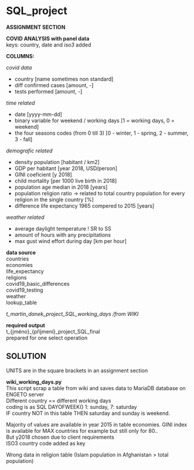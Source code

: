# SQL_project  
**ASSIGNMENT SECTION**  

**COVID ANALYSIS with panel data**  
keys: country, date and _iso3_ added  

**COLUMNS:**  

_covid data_  
- country [name sometimes non standard]
- diff confirmed cases [amount, -]
- tests performed  [amount, -]

_time related_
- date [yyyy-mm-dd]
- binary variable for  weekend / working days [1 = working days, 0 = weekend]
- the four seasons codes (from 0 till 3) [0 - winter, 1 - spring, 2 - summer, 3 - fall]

_demografic related_
- density population [habitant / km2]
- GDP per habitant [year 2018, USD/person]
- GINI coeficient  [y 2018]
- child mortality [per 1000 live birth in 2018]
- population age median in 2018 [years]
- population religion ratio -> related to total country population for every religion in the single country [%]
- difference life expectancy 1965 compered to 2015  [years]

_weather related_  
- average daylight temperature  ! SR to SS
- amount of hours with any precipitations
- max gust wind effort during day [km per hour]

**data source**  
countries  
economies  
life_expectancy  
religions  
covid19_basic_differences  
covid19_testing  
weather  
lookup_table  

_t_martin_danek_project_SQL_working_days /from WIKI_  

**required output**  
t_{jméno}_{příjmení}_project_SQL_final  
prepared for one select operation

## SOLUTION  
UNITS are in the square brackets in an assignment section  

**wiki_working_days.py**  
This script scrap a table from wiki and saves data to MariaDB database on ENGETO server  
Different country == different working days  
coding is as SQL DAYOFWEEK() 1: sunday, 7: saturday  
IF country NOT in this table THEN saturday and sunday is weekend.

Majority of values are available in year 2015 in table economies. GINI index is available for MAX countries for example but still only for 80..  
But y2018 chosen due to client requirements  
ISO3 country code added as key  

Wrong data in religion table (Islam population in Afghanistan > total population)


